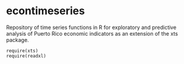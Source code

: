 # econtimeseries

Repository of time series functions in R for exploratory and predictive analysis of Puerto Rico economic indicators as an extension of the xts package.


```{r pac, include=F, echo=T}
require(xts)
require(readxl)
```
